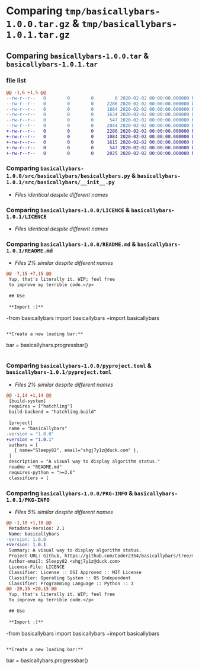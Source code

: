# Comparing `tmp/basicallybars-1.0.0.tar.gz` & `tmp/basicallybars-1.0.1.tar.gz`

## Comparing `basicallybars-1.0.0.tar` & `basicallybars-1.0.1.tar`

### file list

```diff
@@ -1,6 +1,5 @@
--rw-r--r--   0        0        0        0 2020-02-02 00:00:00.000000 basicallybars-1.0.0/src/basicallybars/__init__.py
--rw-r--r--   0        0        0     2286 2020-02-02 00:00:00.000000 basicallybars-1.0.0/src/basicallybars/basicallybars.py
--rw-r--r--   0        0        0     1084 2020-02-02 00:00:00.000000 basicallybars-1.0.0/LICENCE
--rw-r--r--   0        0        0     1634 2020-02-02 00:00:00.000000 basicallybars-1.0.0/README.md
--rw-r--r--   0        0        0      547 2020-02-02 00:00:00.000000 basicallybars-1.0.0/pyproject.toml
--rw-r--r--   0        0        0     2044 2020-02-02 00:00:00.000000 basicallybars-1.0.0/PKG-INFO
+-rw-r--r--   0        0        0     2286 2020-02-02 00:00:00.000000 basicallybars-1.0.1/src/basicallybars/__init__.py
+-rw-r--r--   0        0        0     1084 2020-02-02 00:00:00.000000 basicallybars-1.0.1/LICENCE
+-rw-r--r--   0        0        0     1615 2020-02-02 00:00:00.000000 basicallybars-1.0.1/README.md
+-rw-r--r--   0        0        0      547 2020-02-02 00:00:00.000000 basicallybars-1.0.1/pyproject.toml
+-rw-r--r--   0        0        0     2025 2020-02-02 00:00:00.000000 basicallybars-1.0.1/PKG-INFO
```

### Comparing `basicallybars-1.0.0/src/basicallybars/basicallybars.py` & `basicallybars-1.0.1/src/basicallybars/__init__.py`

 * *Files identical despite different names*

### Comparing `basicallybars-1.0.0/LICENCE` & `basicallybars-1.0.1/LICENCE`

 * *Files identical despite different names*

### Comparing `basicallybars-1.0.0/README.md` & `basicallybars-1.0.1/README.md`

 * *Files 2% similar despite different names*

```diff
@@ -7,15 +7,15 @@
 Yup, that's literally it. WIP; feel free
 to improve my terrible code.</p>
 
 ## Use
 
 **Import :)**
 ```
-from basicallybars import basicallybars
+import basicallybars
 ```
 
 **Create a new loading bar:**
 
 ```
 bar = basicallybars.progressbar()
 ```
```

### Comparing `basicallybars-1.0.0/pyproject.toml` & `basicallybars-1.0.1/pyproject.toml`

 * *Files 2% similar despite different names*

```diff
@@ -1,14 +1,14 @@
 [build-system]
 requires = ["hatchling"]
 build-backend = "hatchling.build"
 
 [project]
 name = "basicallybars"
-version = "1.0.0"
+version = "1.0.1"
 authors = [
   { name="Sleepy82", email="shgj7y1z@duck.com" },
 ]
 description = "A visual way to display algorithm status."
 readme = "README.md"
 requires-python = ">=3.6"
 classifiers = [
```

### Comparing `basicallybars-1.0.0/PKG-INFO` & `basicallybars-1.0.1/PKG-INFO`

 * *Files 5% similar despite different names*

```diff
@@ -1,10 +1,10 @@
 Metadata-Version: 2.1
 Name: basicallybars
-Version: 1.0.0
+Version: 1.0.1
 Summary: A visual way to display algorithm status.
 Project-URL: Github, https://github.com/Coder2354/basicallybars/tree/master
 Author-email: Sleepy82 <shgj7y1z@duck.com>
 License-File: LICENCE
 Classifier: License :: OSI Approved :: MIT License
 Classifier: Operating System :: OS Independent
 Classifier: Programming Language :: Python :: 3
@@ -20,15 +20,15 @@
 Yup, that's literally it. WIP; feel free
 to improve my terrible code.</p>
 
 ## Use
 
 **Import :)**
 ```
-from basicallybars import basicallybars
+import basicallybars
 ```
 
 **Create a new loading bar:**
 
 ```
 bar = basicallybars.progressbar()
 ```
```

